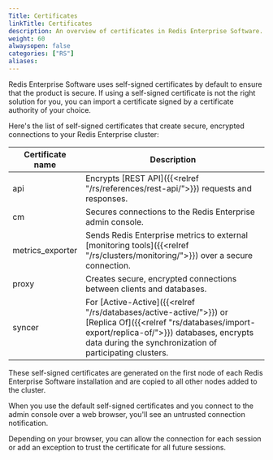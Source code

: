 ```yaml
---
Title: Certificates
linkTitle: Certificates
description: An overview of certificates in Redis Enterprise Software.
weight: 60
alwaysopen: false
categories: ["RS"]
aliases: 
---
```


Redis Enterprise Software uses self-signed certificates by default to ensure that the product is secure. If using a self-signed certificate is not the right solution for you, you can import a certificate signed by a certificate authority of your choice.

Here's the list of self-signed certificates that create secure, encrypted connections to your Redis Enterprise cluster:

| Certificate name | Description |
|------------------|-------------|
| api | Encrypts [REST API]({{<relref "/rs/references/rest-api/">}}) requests and responses. |
| cm | Secures connections to the Redis Enterprise admin console. |
| metrics_exporter | Sends Redis Enterprise metrics to external [monitoring tools]({{<relref "/rs/clusters/monitoring/">}}) over a secure connection. |
| proxy | Creates secure, encrypted connections between clients and databases. |
| syncer | For [Active-Active]({{<relref "/rs/databases/active-active/">}}) or [Replica Of]({{<relref "rs/databases/import-export/replica-of/">}}) databases, encrypts data during the synchronization of participating clusters. |

These self-signed certificates are generated on the first node of each Redis Enterprise Software installation and are copied to all other nodes added to the cluster.

When you use the default self-signed certificates and you connect to the admin console over a web browser, you'll see an untrusted connection notification.

Depending on your browser, you can allow the connection for each session or add an exception to trust the certificate for all future sessions.